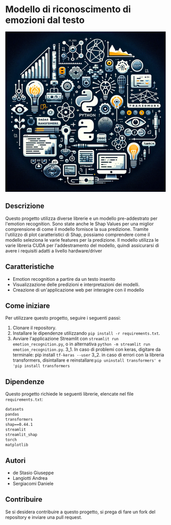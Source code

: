# Modello di riconoscimento di emozioni dal testo 

![Copertina del README](/copertina.jpg)


## Descrizione
Questo progetto utilizza diverse librerie e un modello pre-addestrato per l'emotion recognition. Sono state anche le Shap Values per una miglior comprensione di come il modello fornisce la sua predizione. Tramite l'utilizzo di plot caratteristici di Shap, possiamo comprendere come il modello seleziona le varie features per la predizione. Il modello utilizza le varie libreria CUDA per l'addestramento del modello, quindi assicurarsi di avere i requisiti adatti a livello hardware/driver

## Caratteristiche
- Emotion recognition a partire da un testo inserito
- Visualizzazione delle predizioni e interpretazioni dei modelli.
- Creazione di un'applicazione web per interagire con il modello

## Come iniziare
Per utilizzare questo progetto, seguire i seguenti passi:
1. Clonare il repository.
2. Installare le dipendenze utilizzando `pip install -r requirements.txt`.
3. Avviare l'applicazione Streamlit con `streamlit run emotion_recognition.py`, o in alternativa `python -m streamlit run emotion_recognition.py`.
3_1. In caso di problemi con keras, digitare da terminale: pip install `tf-keras --user`
3_2. in caso di errori con la libreria transformers, disintallare e reinstallare:`pip uninstall transformers' e 'pip install transformers`

## Dipendenze
Questo progetto richiede le seguenti librerie, elencate nel file `requirements.txt`:

```
datasets
pandas
transformers
shap==0.44.1
streamlit
streamlit_shap
torch
matplotlib
```

## Autori
- de Stasio Giuseppe 
- Langiotti Andrea 
- Sergiacomi Daniele


## Contribuire
Se si desidera contribuire a questo progetto, si prega di fare un fork del repository e inviare una pull request.


